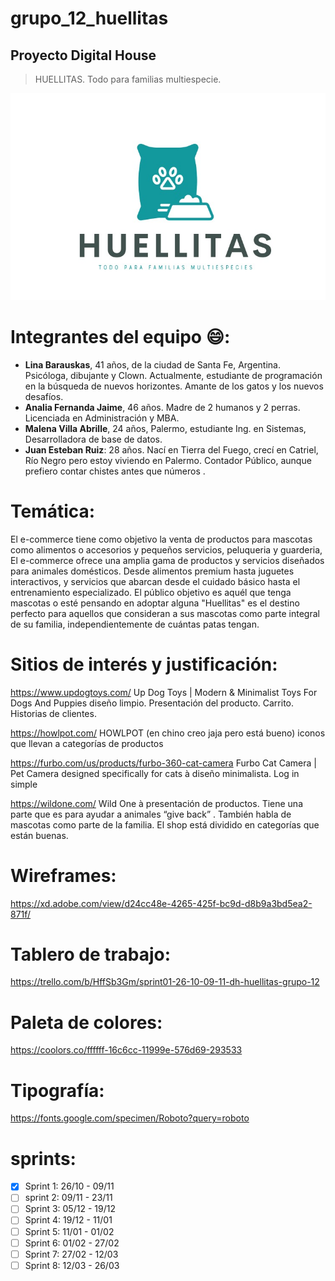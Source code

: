 # grupo_12_huellitas
## Proyecto Digital House ##

> HUELLITAS. Todo para familias multiespecie.

![Logo](./Img/logo.jpg)

# Integrantes del equipo :smile::
- **Lina Barauskas**, 41 años, de la ciudad de Santa Fe, Argentina. Psicóloga, dibujante y Clown. Actualmente, estudiante de programación en la búsqueda de nuevos horizontes. Amante de los gatos y los nuevos desafíos.
- **Analia Fernanda Jaime**, 46 años. Madre de 2 humanos y 2 perras. Licenciada en Administración y MBA.
- **Malena Villa Abrille**, 24 años, Palermo, estudiante Ing. en Sistemas, Desarrolladora de base de datos.
- **Juan Esteban Ruiz**: 28 años. Nací en Tierra del Fuego, crecí en Catriel, Río Negro pero estoy viviendo en Palermo. Contador Público, aunque prefiero contar chistes antes que números .


# Temática:
El e-commerce tiene como objetivo la venta de productos para mascotas como alimentos o accesorios y pequeños servicios, peluqueria y guarderia, El e-commerce ofrece una amplia gama de productos y servicios diseñados para animales domésticos. Desde alimentos premium hasta juguetes interactivos, y servicios que abarcan desde el cuidado básico hasta el entrenamiento especializado.
El público objetivo es aquél que tenga mascotas o esté pensando en adoptar alguna "Huellitas" es el destino perfecto para aquellos que consideran a sus mascotas como parte integral de su familia, independientemente de cuántas patas tengan.

# Sitios de interés y justificación:
https://www.updogtoys.com/  Up Dog Toys | Modern & Minimalist Toys For Dogs And Puppies diseño limpio. Presentación del producto. Carrito. Historias de clientes.

https://howlpot.com/ HOWLPOT (en chino creo jaja pero está bueno) iconos que llevan a categorías de productos

https://furbo.com/us/products/furbo-360-cat-camera Furbo Cat Camera | Pet Camera designed specifically for cats à diseño minimalista. Log in simple

https://wildone.com/ Wild One à presentación de productos. Tiene una parte que es para ayudar a animales “give back” . También habla de mascotas como parte de la familia. El shop está dividido en categorías que están buenas.

# Wireframes:

https://xd.adobe.com/view/d24cc48e-4265-425f-bc9d-d8b9a3bd5ea2-871f/

# Tablero de trabajo:

https://trello.com/b/HffSb3Gm/sprint01-26-10-09-11-dh-huellitas-grupo-12

# Paleta de colores:

https://coolors.co/ffffff-16c6cc-11999e-576d69-293533

# Tipografía:

https://fonts.google.com/specimen/Roboto?query=roboto

# sprints: 

- [x] Sprint 1: 26/10 - 09/11
- [ ] sprint 2: 09/11 - 23/11
- [ ] Sprint 3: 05/12 - 19/12
- [ ] Sprint 4: 19/12 - 11/01
- [ ] Sprint 5: 11/01 - 01/02
- [ ] Sprint 6: 01/02 - 27/02
- [ ] Sprint 7: 27/02 - 12/03
- [ ] Sprint 8: 12/03 - 26/03
